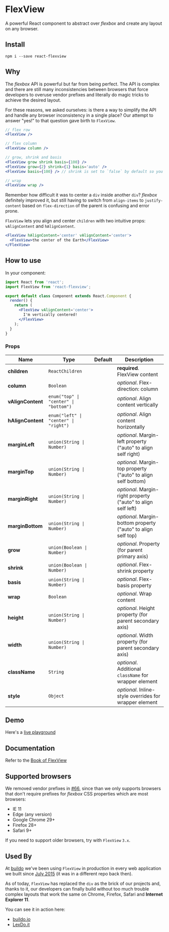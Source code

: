 # FlexView
A powerful React component to abstract over *flexbox* and create any layout on any browser.

## Install
```
npm i --save react-flexview
```

## Why
The *flexbox* API is powerful but far from being perfect.
The API is complex and there are still many inconsistencies between browsers that force developers to overuse vendor prefixes and literally do magic tricks to achieve the desired layout.

For these reasons, we asked ourselves: is there a way to simplify the API and handle any browser inconsistency in a single place? Our attempt to answer "yes!" to that question gave birth to `FlexView`.

```jsx
// flex row
<FlexView />

// flex column
<FlexView column />

// grow, shrink and basis
<FlexView grow shrink basis={100} />
<FlexView grow={2} shrink={1} basis='auto' />
<FlexView basis={100} /> // shrink is set to `false` by default so you're certain to a have it `100px` wide/tall

// wrap
<FlexView wrap />
```

Remember how difficult it was to center a `div` inside another `div`?
*flexbox* definitely improved it, but still having to switch from `align-items` to `justify-content` based on `flex-direction` of the parent is confusing and error prone.

`FlexView` lets you align and center `children` with two intuitive props: `vAlignContent` and `hAlignContent`.

```jsx
<FlexView hAlignContent='center' vAlignContent='center'>
  <FlexView>the center of the Earth</FlexView>
</FlexView>
```

## How to use
In your component:

```jsx
import React from 'react';
import FlexView from 'react-flexview';

export default class Component extends React.Component {
  render() {
    return (
      <FlexView vAlignContent='center'>
        I'm vertically centered!
      </FlexView>
    );
  }
}
```

### Props
|Name|Type|Default|Description|
|----|----|-------|-----------|
| **children** | <code>ReactChildren</code> |  | **required**. FlexView content |
| **column** | <code>Boolean</code> |  | *optional*. Flex-direction: column |
| **vAlignContent** | <code>enum("top" &#124; "center" &#124; "bottom")</code> |  | *optional*. Align content vertically |
| **hAlignContent** | <code>enum("left" &#124; "center" &#124; "right")</code> |  | *optional*. Align content horizontally |
| **marginLeft** | <code>union(String &#124; Number)</code> |  | *optional*. Margin-left property ("auto" to align self right) |
| **marginTop** | <code>union(String &#124; Number)</code> |  | *optional*. Margin-top property ("auto" to align self bottom) |
| **marginRight** | <code>union(String &#124; Number)</code> |  | *optional*. Margin-right property ("auto" to align self left) |
| **marginBottom** | <code>union(String &#124; Number)</code> |  | *optional*. Margin-bottom property ("auto" to align self top) |
| **grow** | <code>union(Boolean &#124; Number)</code> |  | *optional*. Property (for parent primary axis) |
| **shrink** | <code>union(Boolean &#124; Number)</code> |  | *optional*. Flex-shrink property |
| **basis** | <code>union(String &#124; Number)</code> |  | *optional*. Flex-basis property |
| **wrap** | <code>Boolean</code> |  | *optional*. Wrap content |
| **height** | <code>union(String &#124; Number)</code> |  | *optional*. Height property (for parent secondary axis) |
| **width** | <code>union(String &#124; Number)</code> |  | *optional*. Width property (for parent secondary axis) |
| **className** | <code>String</code> |  | *optional*. Additional `className` for wrapper element |
| **style** | <code>Object</code> |  | *optional*. Inline-style overrides for wrapper element |


## Demo
Here's a [live playground](http://react-components.buildo.io/#flexview)

## Documentation
Refer to the [Book of FlexView](http://buildo.github.io/react-flexview/)

## Supported browsers
We removed vendor prefixes in [#66](https://github.com/buildo/react-flexview/issues/66), since than we only supports browsers that don't require prefixes for *flexbox* CSS properties which are most browsers:
- IE 11
- Edge (any version)
- Google Chrome 29+
- Firefox 28+
- Safari 9+

If you need to support older browsers, try with `FlexView` `3.x`.

## Used By
At [buildo](https://buildo.io/) we've been using `FlexView` in production in every web application we built since [July 2015](https://github.com/buildo/react-components/pull/7) (it was in a different repo back then).

As of today, `FlexView` has replaced the `div` as the brick of our projects and, thanks to it, our developers can finally build without too much trouble complex layouts that work the same on Chrome, Firefox, Safari and **Internet Explorer 11**.

You can see it in action here:
- [buildo.io](https://buildo.io/)
- [LexDo.it](https://www.lexdo.it/)
